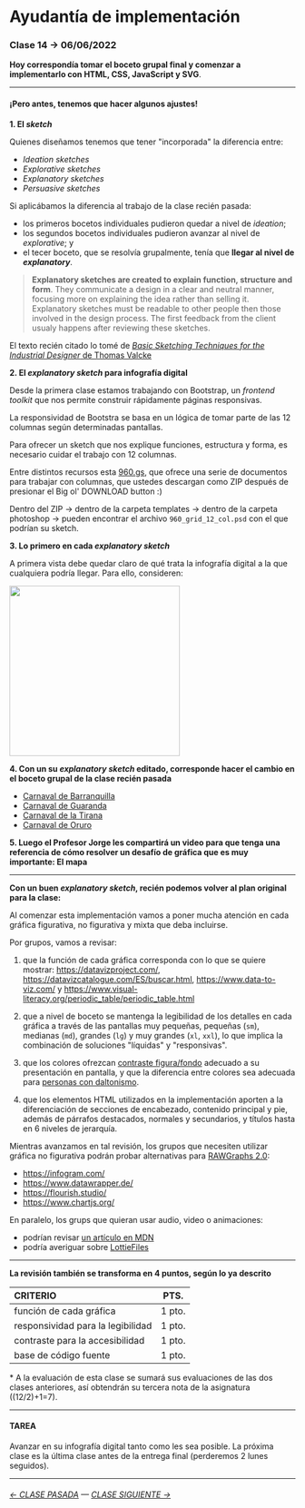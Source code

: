 # Ayudantía de implementación

### Clase 14 → 06/06/2022

**Hoy correspondía tomar el boceto grupal final y comenzar a implementarlo con HTML, CSS, JavaScript y SVG**. 

- - - - - - - - - 

#### ¡Pero antes, tenemos que hacer algunos ajustes!

**1. El *sketch***

Quienes diseñamos tenemos que tener "incorporada" la diferencia entre:

-  *Ideation sketches*
-  *Explorative sketches*
-  *Explanatory sketches*
-  *Persuasive sketches*

Si aplicábamos la diferencia al trabajo de la clase recién pasada: 

- los primeros bocetos individuales pudieron quedar a nivel de *ideation*; 
- los segundos bocetos individuales pudieron avanzar al nivel de *explorative*; y 
- el tecer boceto, que se resolvía grupalmente, tenía que **llegar al nivel de *explanatory***. 

> **Explanatory sketches are created to explain function, structure and form**. They communicate a design in a clear and neutral manner, focusing more on explaining the idea rather than selling it. Explanatory sketches must be readable to other people then those involved in the design process. The first feedback from the client usualy happens after reviewing these sketches. 

El texto recién citado lo tomé de [*Basic Sketching Techniques for the Industrial Designer* de Thomas Valcke](https://drive.google.com/file/d/1WItWeLbkAvDxh5WTOKX5dq_4MPy7qIqy/view?usp=sharing)

**2. El *explanatory sketch* para infografía digital**

Desde la primera clase estamos trabajando con Bootstrap, un *frontend toolkit* que nos permite construir rápidamente páginas responsivas.

La responsividad de Bootstra se basa en un lógica de tomar parte de las 12 columnas según determinadas pantallas. 

Para ofrecer un sketch que nos explique funciones, estructura y forma, es necesario cuidar el trabajo con 12 columnas. 

Entre distintos recursos esta [960.gs](https://960.gs/), que ofrece una serie de documentos para trabajar con columnas, que ustedes descargan como ZIP después de presionar el Big ol' DOWNLOAD button :)

Dentro del ZIP → dentro de la carpeta templates → dentro de la carpeta photoshop → pueden encontrar el archivo `960_grid_12_col.psd` con el que podrían su sketch.

**3. Lo primero en cada *explanatory sketch***

A primera vista debe quedar claro de qué trata la infografía digital a la que cualquiera podría llegar. Para ello, consideren:

<img src="https://user-images.githubusercontent.com/7999767/172179691-f336f99e-07e0-40a6-92ea-926d75f0e2e7.jpg" width="300" hieght="300">

**4. Con un su *explanatory sketch* editado, corresponde hacer el cambio en el boceto grupal de la clase recién pasada**

- [Carnaval de Barranquilla](https://carnavaldebarranquilla.github.io/bocetos/)
- [Carnaval de Guaranda](https://carnaval-de-guaranda.github.io/Bocetos/)
- [Carnaval de la Tirana](https://carnaval-la-tirana.github.io/bocetos/)
- [Carnaval de Oruro](https://orurocarnaval.github.io/boceto/)

**5. Luego el Profesor Jorge les compartirá un video para que tenga una referencia de cómo resolver un desafío de gráfica que es muy importante: El mapa**


- - - - - - - - - 

**Con un buen *explanatory sketch*, recién podemos volver al plan original para la clase:**

Al comenzar esta implementación vamos a poner mucha atención en cada gráfica figurativa, no figurativa y mixta que deba incluirse.

Por grupos, vamos a revisar:

1. que la función de cada gráfica corresponda con lo que se quiere mostrar: https://datavizproject.com/, https://datavizcatalogue.com/ES/buscar.html, https://www.data-to-viz.com/ y https://www.visual-literacy.org/periodic_table/periodic_table.html

2. que a nivel de boceto se mantenga la legibilidad de los detalles en cada gráfica a través de las pantallas muy pequeñas, pequeñas (`sm`), medianas (`md`), grandes (`lg`) y muy grandes (`xl`, `xxl`), lo que implica la combinación de soluciones "líquidas" y "responsivas". 

3. que los colores ofrezcan [contraste figura/fondo](https://webaim.org/resources/contrastchecker/) adecuado a su presentación en pantalla, y que la diferencia entre colores sea adecuada para [personas con daltonismo](https://www.toptal.com/designers/colorfilter).

4. que los elementos HTML utilizados en la implementación aporten a la diferenciación de secciones de encabezado, contenido principal y pie, además de párrafos destacados, normales y secundarios, y títulos hasta en 6 niveles de jerarquía.

Mientras avanzamos en tal revisión, los grupos que necesiten utilizar gráfica no figurativa podrán probar alternativas para [RAWGraphs 2.0](https://app.rawgraphs.io/):

- https://infogram.com/
- https://www.datawrapper.de/
- https://flourish.studio/
- https://www.chartjs.org/

En paralelo, los grups que quieran usar audio, video o animaciones: 

- podrían revisar [un artículo en MDN](https://developer.mozilla.org/es/docs/Learn/HTML/Multimedia_and_embedding/Video_and_audio_content)
- podría averiguar sobre [LottieFiles](https://lottiefiles.com/)


- - - - - - - - - - - 

**La revisión también se transforma en 4 puntos, según lo ya descrito** 

| CRITERIO | PTS.  |
|:---------|:-----:|
| función de cada gráfica | 1 pto. |
| responsividad para la legibilidad | 1 pto. |
| contraste para la accesibilidad | 1 pto. |
| base de código fuente | 1 pto. |

\* A la evaluación de esta clase se sumará sus evaluaciones de las dos clases anteriores, así obtendrán su tercera nota de la asignatura ((12/2)+1=7).

- - - - - - - - - - - -

#### TAREA

Avanzar en su infografía digital tanto como les sea posible. La próxima clase es la última clase antes de la entrega final (perderemos 2 lunes seguidos).

- - - - - - - - - - -

###### [← CLASE PASADA](https://github.com/profesorfaco/dno075-2022-1/tree/main/clase-13) — [CLASE SIGUIENTE →](https://github.com/profesorfaco/dno075-2022-1/tree/main/clase-15)
